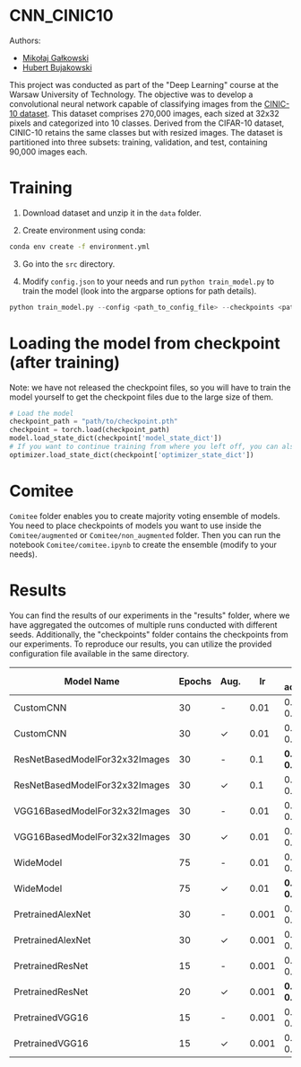 # CNN_CINIC10

Authors:
- [Mikołaj Gałkowski](https://www.github.com/galkowskim)
- [Hubert Bujakowski](https://www.github.com/hbujakow)

This project was conducted as part of the "Deep Learning" course at the Warsaw University of Technology. The objective was to develop a convolutional neural network capable of classifying images from the [CINIC-10 dataset](https://www.kaggle.com/datasets/mengcius/cinic10). This dataset comprises 270,000 images, each sized at 32x32 pixels and categorized into 10 classes. Derived from the CIFAR-10 dataset, CINIC-10 retains the same classes but with resized images. The dataset is partitioned into three subsets: training, validation, and test, containing 90,000 images each.

# Training

1. Download dataset and unzip it in the `data` folder.

2. Create environment using conda:

```bash
conda env create -f environment.yml
```

3. Go into the `src` directory.

4. Modify `config.json` to your needs and run `python train_model.py` to train the model (look into the argparse options for path details).

```python
python train_model.py --config <path_to_config_file> --checkpoints <path_to_save_checkpoints>
```

# Loading the model from checkpoint (after training)
Note: we have not released the checkpoint files, so you will have to train the model yourself to get the checkpoint files due to the large size of them.

```python
# Load the model
checkpoint_path = "path/to/checkpoint.pth"
checkpoint = torch.load(checkpoint_path)
model.load_state_dict(checkpoint['model_state_dict'])
# If you want to continue training from where you left off, you can also load the optimizer state
optimizer.load_state_dict(checkpoint['optimizer_state_dict'])
```

# Comitee

`Comitee` folder enables you to create majority voting ensemble of models. You need to place checkpoints of models you want to use inside the `Comitee/augmented` or `Comitee/non_augmented` folder. Then you can run the notebook `Comitee/comitee.ipynb` to create the ensemble (modify to your needs).


# Results

You can find the results of our experiments in the "results" folder, where we have aggregated the outcomes of multiple runs conducted with different seeds. Additionally, the "checkpoints" folder contains the checkpoints from our experiments. To reproduce our results, you can utilize the provided configuration file available in the same directory.


| Model Name                        | Epochs | Aug. | lr    | Avg. accuracy          |
|-----------------------------------|--------|------|-------|------------------------|
| CustomCNN                         | 30     |  -   | 0.01  | 0.6482 ± 0.0045        |
| CustomCNN                         | 30     |  ✓   | 0.01  | 0.6897 ± 0.0044        |
| ResNetBasedModelFor32x32Images    | 30     |  -   | 0.1   | **0.6853 ± 0.0090**    |
| ResNetBasedModelFor32x32Images    | 30     |  ✓   | 0.1   | 0.7632 ± 0.0017        |
| VGG16BasedModelFor32x32Images     | 30     |  -   | 0.01  | 0.6823 ± 0.0043        |
| VGG16BasedModelFor32x32Images     | 30     |  ✓   | 0.01  | 0.7866 ± 0.0002        |
| WideModel                         | 75     |  -   | 0.01  | 0.6786 ± 0.0134        |
| WideModel                         | 75     |  ✓   | 0.01  | **0.7945 ± 0.0044**    |
| PretrainedAlexNet                 | 30     |  -   | 0.001 | 0.8208 ± 0.0021        |
| PretrainedAlexNet                 | 30     |  ✓   | 0.001 | 0.8121 ± 0.0005        |
| PretrainedResNet                  | 15     |  -   | 0.001 | 0.8550 ± 0.0011        |
| PretrainedResNet                  | 20     |  ✓   | 0.001 | **0.8655 ± 0.0010**    |
| PretrainedVGG16                   | 15     |  -   | 0.001 | 0.8430 ± 0.0017        |
| PretrainedVGG16                   | 15     |  ✓   | 0.001 | 0.8433 ± 0.0003        |
